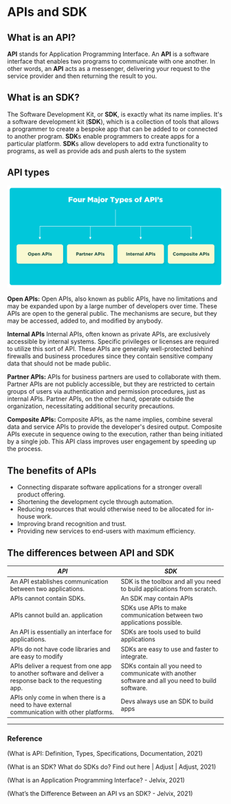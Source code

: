 # APIs and SDK

## What is an API?

**API** stands for Application Programming Interface. An **API** is a software interface that enables two programs to communicate with one another. In other words, an **API** acts as a messenger, delivering your request to the service provider and then returning the result to you.

## What is an SDK?

The Software Development Kit, or **SDK**, is exactly what its name implies. It's a software development kit (**SDK**), which is a collection of tools that allows a programmer to create a bespoke app that can be added to or connected to another program. **SDK**s enable programmers to create apps for a particular platform. **SDK**s allow developers to add extra functionality to programs, as well as provide ads and push alerts to the system

## API types

![API types](img/API-T.png)

**Open APIs:**
Open APIs, also known as public APIs, have no limitations and may be expanded upon by a large number of developers over time. These APIs are open to the general public. The mechanisms are secure, but they may be accessed, added to, and modified by anybody.

**Internal APIs**
Internal APIs, often known as private APIs, are exclusively accessible by internal systems. Specific privileges or licenses are required to utilize this sort of API. These APIs are generally well-protected behind firewalls and business procedures since they contain sensitive company data that should not be made public.

**Partner APIs:**
APIs for business partners are used to collaborate with them. Partner APIs are not publicly accessible, but they are restricted to certain groups of users via authentication and permission procedures, just as internal APIs. Partner APIs, on the other hand, operate outside the organization, necessitating additional security precautions.

**Composite APIs:**
Composite APIs, as the name implies, combine several data and service APIs to provide the developer's desired output. Composite APIs execute in sequence owing to the execution, rather than being initiated by a single job. This API class improves user engagement by speeding up the process.

## The benefits of APIs

- Connecting disparate software applications for a stronger overall product offering.
- Shortening the development cycle through automation.
- Reducing resources that would otherwise need to be allocated for in-house work.
- Improving brand recognition and trust.
- Providing new services to end-users with maximum efficiency.

## The differences between API and SDK

 *API* | *SDK*
---------- |------------
 An API establishes communication between two applications. | SDK is the toolbox and all you need to build applications from scratch.
 APIs cannot contain SDKs.|An SDK may contain APIs
 APIs cannot build an. application|SDKs use APIs to make communication between two applications possible.
 An API is essentially an interface for applications. |SDKs are tools used to build applications
  APIs do not have code libraries and are easy to modify |SDKs are easy to use and faster to integrate.
APIs deliver a request from one app to another software and deliver a response back to the requesting app. |SDKs contain all you need to communicate with another software and all you need to build software.
APIs only come in when there is a need to have external communication with other platforms. |Devs always use an SDK to build apps

---

### Reference

(What is API: Definition, Types, Specifications, Documentation, 2021)

(What is an SDK? What do SDKs do? Find out here | Adjust | Adjust, 2021)

(What is an Application Programming Interface? - Jelvix, 2021)

(What’s the Difference Between an API vs an SDK? - Jelvix, 2021)
